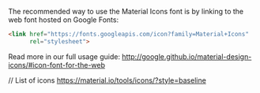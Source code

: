 The recommended way to use the Material Icons font is by linking to the web font hosted on Google Fonts:

```html
<link href="https://fonts.googleapis.com/icon?family=Material+Icons"
      rel="stylesheet">
```

Read more in our full usage guide:
http://google.github.io/material-design-icons/#icon-font-for-the-web

// List of icons
https://material.io/tools/icons/?style=baseline
